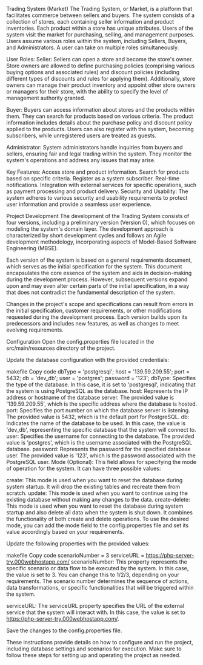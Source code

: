 Trading System (Market)
The Trading System, or Market, is a platform that facilitates commerce between sellers and buyers. The system consists of a collection of stores, each containing seller information and product inventories. Each product within a store has unique attributes. Users of the system visit the market for purchasing, selling, and management purposes. Users assume various roles within the system, including Sellers, Buyers, and Administrators. A user can take on multiple roles simultaneously.

User Roles:
Seller: Sellers can open a store and become the store's owner. Store owners are allowed to define purchasing policies (comprising various buying options and associated rules) and discount policies (including different types of discounts and rules for applying them). Additionally, store owners can manage their product inventory and appoint other store owners or managers for their store, with the ability to specify the level of management authority granted.

Buyer: Buyers can access information about stores and the products within them. They can search for products based on various criteria. The product information includes details about the purchase policy and discount policy applied to the products. Users can also register with the system, becoming subscribers, while unregistered users are treated as guests.

Administrator: System administrators handle inquiries from buyers and sellers, ensuring fair and legal trading within the system. They monitor the system's operations and address any issues that may arise.

Key Features:
Access store and product information.
Search for products based on specific criteria.
Register as a system subscriber.
Real-time notifications.
Integration with external services for specific operations, such as payment processing and product delivery.
Security and Usability:
The system adheres to various security and usability requirements to protect user information and provide a seamless user experience.

Project Development
The development of the Trading System consists of four versions, including a preliminary version (Version 0), which focuses on modeling the system's domain layer. The development approach is characterized by short development cycles and follows an Agile development methodology, incorporating aspects of Model-Based Software Engineering (MBSE).

Each version of the system is based on a general requirements document, which serves as the initial specification for the system. This document encapsulates the core essence of the system and aids in decision-making during the development process. However, subsequent versions expand upon and may even alter certain parts of the initial specification, in a way that does not contradict the fundamental description of the system.

Changes in the project's scope and specifications can result from errors in the initial specification, customer requirements, or other modifications requested during the development process. Each version builds upon its predecessors and includes new features, as well as changes to meet evolving requirements.

Configuration
Open the config.properties file located in the src/main/resources directory of the project.

Update the database configuration with the provided credentials:

makefile
Copy code
dbType = 'postgresql';
host = '139.59.209.55';
port = 5432;
db = 'dev_db'; 
user = 'postgres';
password = '123';
dbType: Specifies the type of the database. In this case, it is set to 'postgresql', indicating that the system is using PostgreSQL as the database.
host: Represents the IP address or hostname of the database server. The provided value is '139.59.209.55', which is the specific address where the database is hosted.
port: Specifies the port number on which the database server is listening. The provided value is 5432, which is the default port for PostgreSQL.
db: Indicates the name of the database to be used. In this case, the value is 'dev_db', representing the specific database that the system will connect to.
user: Specifies the username for connecting to the database. The provided value is 'postgres', which is the username associated with the PostgreSQL database.
password: Represents the password for the specified database user. The provided value is '123', which is the password associated with the PostgreSQL user.
Mode (Optional): This field allows for specifying the mode of operation for the system. It can have three possible values:

create: This mode is used when you want to reset the database during system startup. It will drop the existing tables and recreate them from scratch.
update: This mode is used when you want to continue using the existing database without making any changes to the data.
create-delete: This mode is used when you want to reset the database during system startup and also delete all data when the system is shut down. It combines the functionality of both create and delete operations.
To use the desired mode, you can add the mode field to the config.properties file and set its value accordingly based on your requirements.

Update the following properties with the provided values:

makefile
Copy code
scenarioNumber = 3
serviceURL = https://php-server-try.000webhostapp.com/
scenarioNumber: This property represents the specific scenario or data flow to be executed by the system. In this case, the value is set to 3. You can change this to 1/2/3, depending on your requirements. The scenario number determines the sequence of actions, data transformations, or specific functionalities that will be triggered within the system.

serviceURL: The serviceURL property specifies the URL of the external service that the system will interact with. In this case, the value is set to https://php-server-try.000webhostapp.com/.

Save the changes to the config.properties file.

These instructions provide details on how to configure and run the project, including database settings and scenarios for execution. Make sure to follow these steps for setting up and operating the project as needed.

